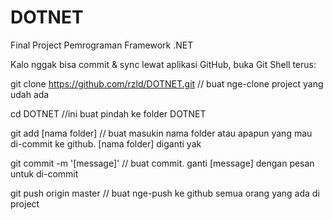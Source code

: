 DOTNET
======

Final Project Pemrograman Framework .NET

Kalo nggak bisa commit & sync lewat aplikasi GitHub, buka Git Shell terus:

git clone https://github.com/rzld/DOTNET.git
// buat nge-clone project yang udah ada

cd DOTNET
//ini buat pindah ke folder DOTNET

git add [nama folder]
// buat masukin nama folder atau apapun yang mau di-commit ke github. [nama folder] diganti yak

git commit -m '[message]'
// buat commit. ganti [message] dengan pesan untuk di-commit

git push origin master
// buat nge-push ke github semua orang yang ada di project
